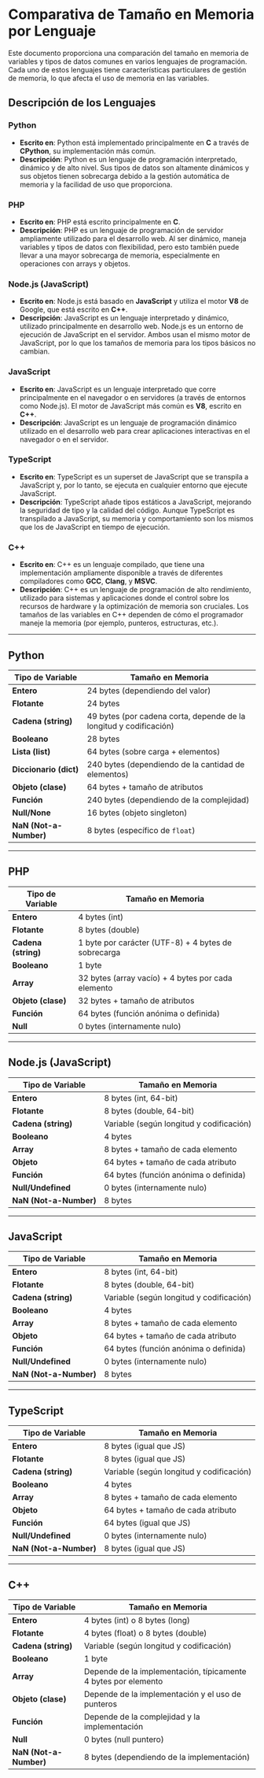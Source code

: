 # Comparativa de Tamaño en Memoria por Lenguaje

Este documento proporciona una comparación del tamaño en memoria de variables y tipos de datos comunes en varios lenguajes de programación. Cada uno de estos lenguajes tiene características particulares de gestión de memoria, lo que afecta el uso de memoria en las variables.

## Descripción de los Lenguajes

### **Python**
- **Escrito en**: Python está implementado principalmente en **C** a través de **CPython**, su implementación más común.
- **Descripción**: Python es un lenguaje de programación interpretado, dinámico y de alto nivel. Sus tipos de datos son altamente dinámicos y sus objetos tienen sobrecarga debido a la gestión automática de memoria y la facilidad de uso que proporciona.

### **PHP**
- **Escrito en**: PHP está escrito principalmente en **C**.
- **Descripción**: PHP es un lenguaje de programación de servidor ampliamente utilizado para el desarrollo web. Al ser dinámico, maneja variables y tipos de datos con flexibilidad, pero esto también puede llevar a una mayor sobrecarga de memoria, especialmente en operaciones con arrays y objetos.

### **Node.js (JavaScript)**
- **Escrito en**: Node.js está basado en **JavaScript** y utiliza el motor **V8** de Google, que está escrito en **C++**.
- **Descripción**: JavaScript es un lenguaje interpretado y dinámico, utilizado principalmente en desarrollo web. Node.js es un entorno de ejecución de JavaScript en el servidor. Ambos usan el mismo motor de JavaScript, por lo que los tamaños de memoria para los tipos básicos no cambian.

### **JavaScript**
- **Escrito en**: JavaScript es un lenguaje interpretado que corre principalmente en el navegador o en servidores (a través de entornos como Node.js). El motor de JavaScript más común es **V8**, escrito en **C++**.
- **Descripción**: JavaScript es un lenguaje de programación dinámico utilizado en el desarrollo web para crear aplicaciones interactivas en el navegador o en el servidor.

### **TypeScript**
- **Escrito en**: TypeScript es un superset de JavaScript que se transpila a JavaScript y, por lo tanto, se ejecuta en cualquier entorno que ejecute JavaScript.
- **Descripción**: TypeScript añade tipos estáticos a JavaScript, mejorando la seguridad de tipo y la calidad del código. Aunque TypeScript es transpilado a JavaScript, su memoria y comportamiento son los mismos que los de JavaScript en tiempo de ejecución.

### **C++**
- **Escrito en**: C++ es un lenguaje compilado, que tiene una implementación ampliamente disponible a través de diferentes compiladores como **GCC**, **Clang**, y **MSVC**.
- **Descripción**: C++ es un lenguaje de programación de alto rendimiento, utilizado para sistemas y aplicaciones donde el control sobre los recursos de hardware y la optimización de memoria son cruciales. Los tamaños de las variables en C++ dependen de cómo el programador maneje la memoria (por ejemplo, punteros, estructuras, etc.).

---

## Python

| **Tipo de Variable** | **Tamaño en Memoria** |
|----------------------|-----------------------|
| **Entero**           | 24 bytes (dependiendo del valor) |
| **Flotante**         | 24 bytes |
| **Cadena (string)**  | 49 bytes (por cadena corta, depende de la longitud y codificación) |
| **Booleano**         | 28 bytes |
| **Lista (list)**     | 64 bytes (sobre carga + elementos) |
| **Diccionario (dict)**| 240 bytes (dependiendo de la cantidad de elementos) |
| **Objeto (clase)**   | 64 bytes + tamaño de atributos |
| **Función**          | 240 bytes (dependiendo de la complejidad) |
| **Null/None**        | 16 bytes (objeto singleton) |
| **NaN (Not-a-Number)** | 8 bytes (específico de `float`) |

---

## PHP

| **Tipo de Variable** | **Tamaño en Memoria** |
|----------------------|-----------------------|
| **Entero**           | 4 bytes (int) |
| **Flotante**         | 8 bytes (double) |
| **Cadena (string)**  | 1 byte por carácter (UTF-8) + 4 bytes de sobrecarga |
| **Booleano**         | 1 byte |
| **Array**            | 32 bytes (array vacío) + 4 bytes por cada elemento |
| **Objeto (clase)**   | 32 bytes + tamaño de atributos |
| **Función**          | 64 bytes (función anónima o definida) |
| **Null**             | 0 bytes (internamente nulo) |

---

## Node.js (JavaScript)

| **Tipo de Variable** | **Tamaño en Memoria** |
|----------------------|-----------------------|
| **Entero**           | 8 bytes (int, 64-bit) |
| **Flotante**         | 8 bytes (double, 64-bit) |
| **Cadena (string)**  | Variable (según longitud y codificación) |
| **Booleano**         | 4 bytes |
| **Array**            | 8 bytes + tamaño de cada elemento |
| **Objeto**           | 64 bytes + tamaño de cada atributo |
| **Función**          | 64 bytes (función anónima o definida) |
| **Null/Undefined**   | 0 bytes (internamente nulo) |
| **NaN (Not-a-Number)** | 8 bytes |

---

## JavaScript

| **Tipo de Variable** | **Tamaño en Memoria** |
|----------------------|-----------------------|
| **Entero**           | 8 bytes (int, 64-bit) |
| **Flotante**         | 8 bytes (double, 64-bit) |
| **Cadena (string)**  | Variable (según longitud y codificación) |
| **Booleano**         | 4 bytes |
| **Array**            | 8 bytes + tamaño de cada elemento |
| **Objeto**           | 64 bytes + tamaño de cada atributo |
| **Función**          | 64 bytes (función anónima o definida) |
| **Null/Undefined**   | 0 bytes (internamente nulo) |
| **NaN (Not-a-Number)** | 8 bytes |

---

## TypeScript

| **Tipo de Variable** | **Tamaño en Memoria** |
|----------------------|-----------------------|
| **Entero**           | 8 bytes (igual que JS) |
| **Flotante**         | 8 bytes (igual que JS) |
| **Cadena (string)**  | Variable (según longitud y codificación) |
| **Booleano**         | 4 bytes |
| **Array**            | 8 bytes + tamaño de cada elemento |
| **Objeto**           | 64 bytes + tamaño de cada atributo |
| **Función**          | 64 bytes (igual que JS) |
| **Null/Undefined**   | 0 bytes (internamente nulo) |
| **NaN (Not-a-Number)** | 8 bytes (igual que JS) |

---

## C++

| **Tipo de Variable** | **Tamaño en Memoria** |
|----------------------|-----------------------|
| **Entero**           | 4 bytes (int) o 8 bytes (long) |
| **Flotante**         | 4 bytes (float) o 8 bytes (double) |
| **Cadena (string)**  | Variable (según longitud y codificación) |
| **Booleano**         | 1 byte |
| **Array**            | Depende de la implementación, típicamente 4 bytes por elemento |
| **Objeto (clase)**   | Depende de la implementación y el uso de punteros |
| **Función**          | Depende de la complejidad y la implementación |
| **Null**             | 0 bytes (null puntero) |
| **NaN (Not-a-Number)** | 8 bytes (dependiendo de la implementación) |

